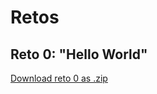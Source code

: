 # Retos
## Reto 0: "Hello World"
   <a href="https://github.com/hernan940730/MovilesUnal/raw/master/reto0.zip" class="btn">Download reto 0 as .zip</a>
        
